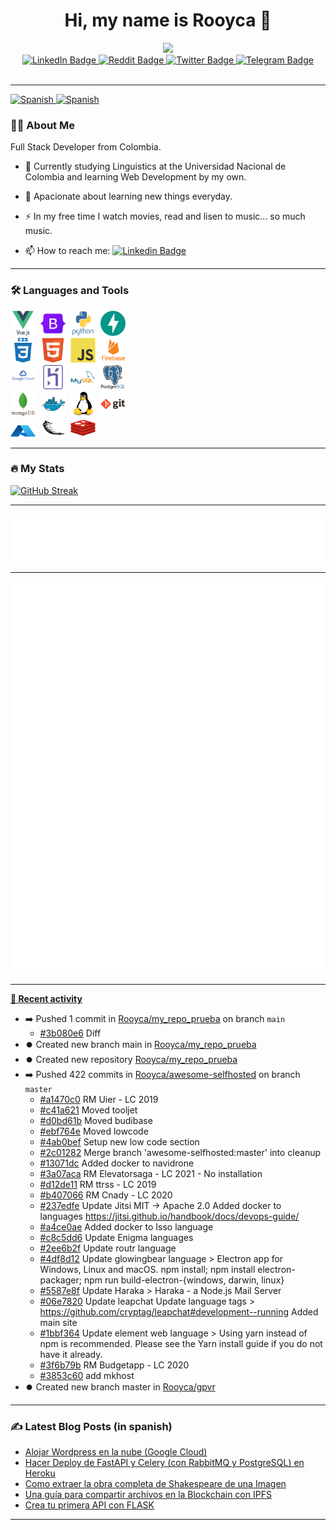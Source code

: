 <p align="center">
    <h1 align="center">Hi, my name is Rooyca 👋</h1>
</p>

<div id="header" align="center">
  <img src="https://media.giphy.com/media/hqU2KkjW5bE2v2Z7Q2/giphy.gif" width="100"/>
  <div id="badges">
    <a href="https://www.linkedin.com/in/ronald-cantillo-calderon-698bba1b9/" target="_blank">
      <img src="https://img.shields.io/badge/LinkedIn-blue?style=for-the-badge&logo=linkedin&logoColor=white" alt="LinkedIn Badge"/>
    </a>
    <a href="https://www.reddit.com/user/r0yca" target="_blank">
      <img src="https://img.shields.io/badge/Reddit-blue?style=for-the-badge&logo=reddit&logoColor=white" alt="Reddit Badge"/>
    </a>
    <a href="https://twitter.com/rooycaa" target="_blank">
      <img src="https://img.shields.io/badge/Twitter-blue?style=for-the-badge&logo=twitter&logoColor=white" alt="Twitter Badge"/>
    </a>
    <a href="https://t.me/seiseiseis" target="_blank">
      <img src="https://img.shields.io/badge/Telegram-blue?style=for-the-badge&logo=telegram&logoColor=white" alt="Telegram Badge"/>
    </a>
  </div>
  <img src="https://komarev.com/ghpvc/?username=Rooyca&style=flat-square&color=blue" alt=""/>
</div>

---
<a href="./ES_README.md">
  <img src="https://img.shields.io/badge/Spanish-blue" alt="Spanish">
</a>
<a href="./README.md">
  <img src="https://img.shields.io/badge/English-blue" alt="Spanish">
</a>
  
### :woman_technologist: About Me 
Full Stack Developer from Colombia.
- :telescope: Currently studying Linguistics at the Universidad Nacional de Colombia and learning Web Development by my own.

- :seedling: Apacionate about learning new things everyday.

- :zap: In my free time I watch movies, read and lisen to music... so much music.

- :mailbox: How to reach me: [![Linkedin Badge](https://img.shields.io/badge/-rooyca-blue?style=flat&logo=Linkedin&logoColor=white)](https://www.linkedin.com/in/ronald-cantillo-calderon-698bba1b9/)

---

### :hammer_and_wrench: Languages and Tools 
<div>
  <div>
    <img src="https://github.com/devicons/devicon/blob/master/icons/vuejs/vuejs-original-wordmark.svg" title="Vue" alt="Vue" width="40" height="40"/>&nbsp;
    <img src="https://github.com/devicons/devicon/blob/master/icons/bootstrap/bootstrap-original.svg" title="Bootstrap" alt="Bootstrap" width="40" height="40"/>&nbsp;
    <img src="https://github.com/devicons/devicon/blob/master/icons/python/python-original-wordmark.svg" title="Python" alt="Python" width="40" height="40"/>&nbsp;
    <img src="https://github.com/devicons/devicon/blob/master/icons/fastapi/fastapi-original.svg" title="FastApi" alt="FastApi" width="40" height="40"/>&nbsp;
  </div>
  <div>
    <img src="https://github.com/devicons/devicon/blob/master/icons/css3/css3-plain-wordmark.svg"  title="CSS3" alt="CSS" width="40" height="40"/>&nbsp;
    <img src="https://github.com/devicons/devicon/blob/master/icons/html5/html5-original.svg" title="HTML5" alt="HTML" width="40" height="40"/>&nbsp;
    <img src="https://github.com/devicons/devicon/blob/master/icons/javascript/javascript-original.svg" title="JavaScript" alt="JavaScript" width="40" height="40"/>&nbsp;
    <img src="https://github.com/devicons/devicon/blob/master/icons/firebase/firebase-plain-wordmark.svg" title="Firebase" alt="Firebase" width="40" height="40"/>&nbsp;
    </div>
  <div>
    <img src="https://github.com/devicons/devicon/blob/master/icons/googlecloud/googlecloud-plain-wordmark.svg" title="Google Cloud" alt="Google Cloud" width="40" height="40"/>&nbsp;
    <img src="https://github.com/devicons/devicon/blob/master/icons/heroku/heroku-original.svg" title="Heroku"  alt="Heroku" width="40" height="40"/>&nbsp;
    <img src="https://github.com/devicons/devicon/blob/master/icons/mysql/mysql-original-wordmark.svg" title="MySQL"  alt="MySQL" width="40" height="40"/>&nbsp;
    <img src="https://github.com/devicons/devicon/blob/master/icons/postgresql/postgresql-original-wordmark.svg" title="Postgresql"  alt="Postgresql" width="40" height="40"/>&nbsp;
  </div>
  <div>
    <img src="https://github.com/devicons/devicon/blob/master/icons/mongodb/mongodb-original-wordmark.svg" title="Mongodb" alt="Mongodb" width="40" height="40"/>&nbsp;
    <img src="https://github.com/devicons/devicon/blob/master/icons/docker/docker-original.svg" title="Docker"  alt="Docker" width="40" height="40"/>&nbsp;
    <img src="https://github.com/devicons/devicon/blob/master/icons/linux/linux-original.svg" title="Linux"  alt="Linux" width="40" height="40"/>&nbsp;
    <img src="https://github.com/devicons/devicon/blob/master/icons/git/git-original-wordmark.svg" title="Git" **alt="Git" width="40" height="40"/>
  </div>
  <div>
    <img src="https://github.com/devicons/devicon/blob/master/icons/azure/azure-original.svg" title="Azure"  alt="Azure" width="40" height="20"/>&nbsp;
    <img src="https://github.com/devicons/devicon/blob/master/icons/flask/flask-original.svg" title="Flask"  alt="Flas" width="40" height="30"/>&nbsp;
    <img src="https://github.com/devicons/devicon/blob/master/icons/redis/redis-original.svg" title="Redis"  alt="Redis" width="40" height="30"/>&nbsp;
</div>

---

### :fire: My Stats 
[![GitHub Streak](https://github-readme-streak-stats.herokuapp.com?user=rooyca&theme=onedark&date_format=j%20M%5B%20Y%5D)](https://git.io/streak-stats)



___

<img src="https://github.com/Rooyca/Rooyca/blob/main/.cache/languages.svg">

___

<img src="https://github.com/Rooyca/Rooyca/blob/main/.cache/achievements.svg">

___

**[📰 Recent activity](https://github.com/Rooyca)**
* ➡️ Pushed 1 commit in [Rooyca/my_repo_prueba](https://github.com/Rooyca/my_repo_prueba) on branch `main`
  * [#3b080e6](https://github.com/Rooyca/my_repo_prueba/commit/3b080e6) Diff
* ⏺️ Created new branch main in [Rooyca/my_repo_prueba](https://github.com/Rooyca/my_repo_prueba)
* ⏺️ Created new repository  [Rooyca/my_repo_prueba](https://github.com/Rooyca/my_repo_prueba)
* ➡️ Pushed 422 commits in [Rooyca/awesome-selfhosted](https://github.com/Rooyca/awesome-selfhosted) on branch `master`
  * [#a1470c0](https://github.com/Rooyca/awesome-selfhosted/commit/a1470c0) RM Uier - LC 2019
  * [#c41a621](https://github.com/Rooyca/awesome-selfhosted/commit/c41a621) Moved tooljet
  * [#d0bd61b](https://github.com/Rooyca/awesome-selfhosted/commit/d0bd61b) Moved budibase
  * [#ebf764e](https://github.com/Rooyca/awesome-selfhosted/commit/ebf764e) Moved lowcode
  * [#4ab0bef](https://github.com/Rooyca/awesome-selfhosted/commit/4ab0bef) Setup new low code section
  * [#2c01282](https://github.com/Rooyca/awesome-selfhosted/commit/2c01282) Merge branch &#39;awesome-selfhosted:master&#39; into cleanup
  * [#13071dc](https://github.com/Rooyca/awesome-selfhosted/commit/13071dc) Added docker to navidrone
  * [#3a07aca](https://github.com/Rooyca/awesome-selfhosted/commit/3a07aca) RM Elevatorsaga - LC 2021 - No installation
  * [#d12de11](https://github.com/Rooyca/awesome-selfhosted/commit/d12de11) RM ttrss - LC 2019
  * [#b407066](https://github.com/Rooyca/awesome-selfhosted/commit/b407066) RM Cnady - LC 2020
  * [#237edfe](https://github.com/Rooyca/awesome-selfhosted/commit/237edfe) Update Jitsi
MIT -&gt; Apache 2.0
Added docker to languages https://jitsi.github.io/handbook/docs/devops-guide/
  * [#a4ce0ae](https://github.com/Rooyca/awesome-selfhosted/commit/a4ce0ae) Added docker to Isso language
  * [#c8c5dd6](https://github.com/Rooyca/awesome-selfhosted/commit/c8c5dd6) Update Enigma languages
  * [#2ee6b2f](https://github.com/Rooyca/awesome-selfhosted/commit/2ee6b2f) Update routr language
  * [#4df8d12](https://github.com/Rooyca/awesome-selfhosted/commit/4df8d12) Update glowingbear language
&gt; Electron app for Windows, Linux and macOS. npm install; npm install electron-packager; npm run build-electron-{windows, darwin, linux}
  * [#5587e8f](https://github.com/Rooyca/awesome-selfhosted/commit/5587e8f) Update Haraka
&gt; Haraka - a Node.js Mail Server
  * [#06e7820](https://github.com/Rooyca/awesome-selfhosted/commit/06e7820) Update leapchat
Update language tags &gt; https://github.com/cryptag/leapchat#development--running
Added main site
  * [#1bbf364](https://github.com/Rooyca/awesome-selfhosted/commit/1bbf364) Update element web language
&gt; Using yarn instead of npm is recommended. Please see the Yarn install guide if you do not have it already.
  * [#3f6b79b](https://github.com/Rooyca/awesome-selfhosted/commit/3f6b79b) RM Budgetapp - LC 2020
  * [#3853c60](https://github.com/Rooyca/awesome-selfhosted/commit/3853c60) add mkhost
* ⏺️ Created new branch master in [Rooyca/gpvr](https://github.com/Rooyca/gpvr)

 
___

    
### :writing_hand: Latest Blog Posts (in spanish)
<!-- BLOG-POST-LIST:START -->
- [Alojar Wordpress en la nube &lpar;Google Cloud&rpar;](https://dev.to/rooyca/alojar-wordpress-en-la-nube-google-cloud-29gi)
- [Hacer Deploy de FastAPI y Celery &lpar;con RabbitMQ y PostgreSQL&rpar; en Heroku](https://dev.to/rooyca/hacer-deploy-de-fastapi-y-celery-con-rabbitmq-y-postgresql-en-heroku-1d9k)
- [Como extraer la obra completa de Shakespeare de una Imagen](https://dev.to/rooyca/como-extraer-la-obra-completa-de-shakespeare-de-una-imagen-4gn5)
- [Una guía para compartir archivos en la Blockchain con IPFS](https://dev.to/rooyca/una-guia-para-compartir-archivos-en-la-blockchain-con-ipfs-2j28)
- [Crea tu primera API con FLASK](https://dev.to/rooyca/crea-tu-primera-api-con-flask-1ej4)
<!-- BLOG-POST-LIST:END -->

---
